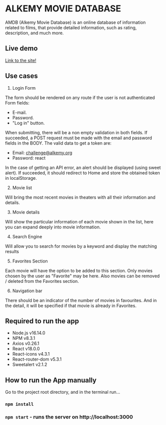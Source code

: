 # ALKEMY MOVIE DATABASE

AMDB (Alkemy Movie Database) is an online database of information related to films, that provide detailed information, such as rating, description, and much more.

## Live demo

[Link to the site!](https://amdb-the-clone.netlify.app/)

## Use cases

1. Login Form

The form should be rendered on any route if the user is not authenticated
Form fields:

- E-mail.
- Password.
- "Log in" button.

When submitting, there will be a non empty validation in both fields. If succeeded, a POST request must be made with the email and password fields in the BODY.
The valid data to get a token are:

- Email: challenge@alkemy.org
- Password: react

In the case of getting an API error, an alert should be displayed (using sweet alert).
If succeeded, it should redirect to Home and store the obtained token in localStorage.

2. Movie list

Will bring the most recent movies in theaters with all their information and details.

3. Movie details

Will show the particular information of each movie shown in the list, here you can expand deeply into movie information.

4. Search Engine

Will allow you to search for movies by a keyword and display the
matching results

5. Favorites Section

Each movie will have the option to be added to this section. Only
movies chosen by the user as "Favorite" may be here.
Also movies can be removed / deleted from the Favorites section.

6. Navigation bar

There should be an indicator of the number of movies in favourites. And in the detail, it will be specified if that movie is already in Favorites.

## Required to run the app

- Node.js v16.14.0
- NPM v8.3.1
- Axios v0.26.1
- React v18.0.0
- React-icons v4.3.1
- React-router-dom v5.3.1
- Sweetalert v2.1.2

## How to run the App manually

Go to the project root directory, and in the terminal run...

### `npm install`

### `npm start` - runs the server on http://localhost:3000
